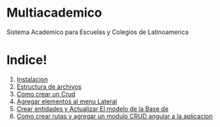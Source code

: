 Multiacademico
=======

Sistema Academico para Escuelas y Colegios de Latinoamerica

Indice!
===================

 1. [Instalacion](https://bitbucket.org/arxisla/multiacademico/src/4c8b445d15de7e42e3f81db442bd412dd4949011/app/doc/Instalacion.md?at=master&fileviewer=file-view-default)
 2. [Estructura de archivos](https://bitbucket.org/arxisla/multiacademico/wiki/Estructura%20de%20Archivos)
 3. [Como crear un Crud](https://bitbucket.org/arxisla/multiacademico/wiki/Como%20Crear%20Cruds)
 4. [Agregar elementos al menu Lateral](https://bitbucket.org/arxisla/multiacademico/wiki/Agregar%20Enlaces%20en%20el%20menu%20lateral%20) 
 5. [Crear entidades y Actualizar El modelo de la Base de 	](https://bitbucket.org/arxisla/multiacademico/wiki/Como%20crear%20Entidades%20Y%20actualizar%20El%20modelo%20En%20la%20base%20de%20datos)
 6. [Como crear rutas y agregar un modulo CRUD angular a la aplicacion](https://bitbucket.org/arxisla/multiacademico/wiki/Como%20crear%20rutas%20y%20agregar%20un%20modulo%20CRUD%20angular%20a%20la%20aplicacion)

